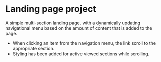 # Landing page project
A simple multi-section landing page, with a dynamically updating navigational menu based on the amount of content that is added to the page.
* When clicking an item from the navigation menu, the link scroll to the appropriate section.
* Styling has been added for active viewed sections while scrolling.
